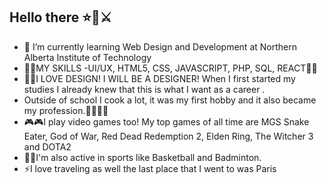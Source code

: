 ## Hello there ⭐🧔⚔️

- 🔭 I’m currently learning Web Design and Development at Northern Alberta Institute of Technology
- 🏅🏅MY SKILLS -UI/UX, HTML5, CSS, JAVASCRIPT, PHP, SQL, REACT🏅🏅
- 👨‍🎨I LOVE DESIGN! I WILL BE A DESIGNER! When I first started my studies I already knew that this is what I want as a career .
-  Outside of school I cook a lot, it was my first hobby and it also became my profession.👨‍🍳👨‍🍳
- 🎮🎮I play video games too! My top games of all time are MGS Snake Eater, God of War, Red Dead Redemption 2, Elden Ring, The Witcher 3 and DOTA2
- 🏀🏸I'm also active in sports like Basketball and Badminton.
- ⚡I love traveling as well the last place that I went to was Paris 


<!--
**russellauron15/russellauron15** is a ✨ _special_ ✨ repository because its `README.md` (this file) appears on your GitHub profile.

Here are some ideas to get you started:

- 🔭 I’m currently working on ...
- 🌱 I’m currently learning ...
- 👯 I’m looking to collaborate on ...
- 🤔 I’m looking for help with ...
- 💬 Ask me about ...
- 📫 How to reach me: ...
- 😄 Pronouns: ...
- ⚡ Fun fact: ...
🏅
-->
